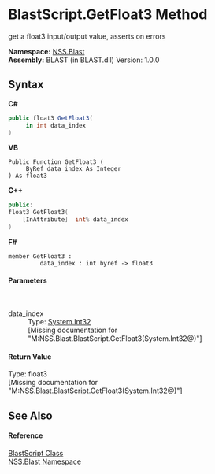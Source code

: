 # BlastScript.GetFloat3 Method 
 

get a float3 input/output value, asserts on errors

**Namespace:**&nbsp;<a href="88b55311-4a89-0894-e27a-e157e443c7f7.md">NSS.Blast</a><br />**Assembly:**&nbsp;BLAST (in BLAST.dll) Version: 1.0.0

## Syntax

**C#**<br />
``` C#
public float3 GetFloat3(
	 in int data_index
)
```

**VB**<br />
``` VB
Public Function GetFloat3 ( 
	 ByRef data_index As Integer
) As float3
```

**C++**<br />
``` C++
public:
float3 GetFloat3(
	[InAttribute]  int% data_index
)
```

**F#**<br />
``` F#
member GetFloat3 : 
         data_index : int byref -> float3 

```


#### Parameters
&nbsp;<dl><dt>data_index</dt><dd>Type: <a href="https://docs.microsoft.com/dotnet/api/system.int32" target="_blank" rel="noopener noreferrer">System.Int32</a><br />\[Missing <param name="data_index"/> documentation for "M:NSS.Blast.BlastScript.GetFloat3(System.Int32@)"\]</dd></dl>

#### Return Value
Type: float3<br />\[Missing <returns> documentation for "M:NSS.Blast.BlastScript.GetFloat3(System.Int32@)"\]

## See Also


#### Reference
<a href="701ebde6-515e-1fd5-a11a-526716112a12.md">BlastScript Class</a><br /><a href="88b55311-4a89-0894-e27a-e157e443c7f7.md">NSS.Blast Namespace</a><br />